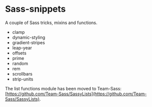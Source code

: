 Sass-snippets
=============

A couple of Sass tricks, mixins and functions.

* clamp
* dynamic-styling
* gradient-stripes
* leap-year
* offsets
* prime
* random
* rem
* scrollbars
* strip-units

The list functions module has been moved to Team-Sass: [https://github.com/Team-Sass/SassyLists](https://github.com/Team-Sass/SassyLists).
